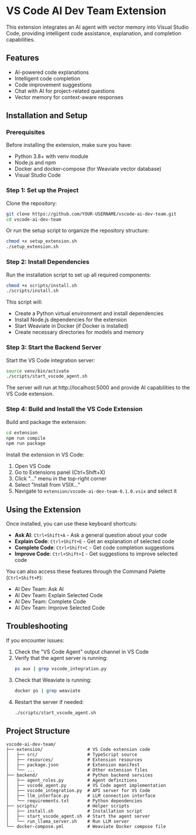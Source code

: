 # VS Code AI Dev Team Extension

This extension integrates an AI agent with vector memory into Visual Studio Code, providing intelligent code assistance, explanation, and completion capabilities.

## Features

- AI-powered code explanations
- Intelligent code completion
- Code improvement suggestions
- Chat with AI for project-related questions
- Vector memory for context-aware responses

## Installation and Setup

### Prerequisites

Before installing the extension, make sure you have:

- Python 3.8+ with venv module
- Node.js and npm
- Docker and docker-compose (for Weaviate vector database)
- Visual Studio Code

### Step 1: Set up the Project

Clone the repository:

```bash
git clone https://github.com/YOUR-USERNAME/vscode-ai-dev-team.git
cd vscode-ai-dev-team
```

Or run the setup script to organize the repository structure:

```bash
chmod +x setup_extension.sh
./setup_extension.sh
```

### Step 2: Install Dependencies

Run the installation script to set up all required components:

```bash
chmod +x scripts/install.sh
./scripts/install.sh
```

This script will:
- Create a Python virtual environment and install dependencies
- Install Node.js dependencies for the extension
- Start Weaviate in Docker (if Docker is installed)
- Create necessary directories for models and memory

### Step 3: Start the Backend Server

Start the VS Code integration server:

```bash
source venv/bin/activate
./scripts/start_vscode_agent.sh
```

The server will run at http://localhost:5000 and provide AI capabilities to the VS Code extension.

### Step 4: Build and Install the VS Code Extension

Build and package the extension:

```bash
cd extension
npm run compile
npm run package
```

Install the extension in VS Code:
1. Open VS Code
2. Go to Extensions panel (Ctrl+Shift+X)
3. Click "..." menu in the top-right corner
4. Select "Install from VSIX..."
5. Navigate to `extension/vscode-ai-dev-team-0.1.0.vsix` and select it

## Using the Extension

Once installed, you can use these keyboard shortcuts:

- **Ask AI**: `Ctrl+Shift+A` - Ask a general question about your code
- **Explain Code**: `Ctrl+Shift+E` - Get an explanation of selected code
- **Complete Code**: `Ctrl+Shift+C` - Get code completion suggestions
- **Improve Code**: `Ctrl+Shift+I` - Get suggestions to improve selected code

You can also access these features through the Command Palette (`Ctrl+Shift+P`):
- AI Dev Team: Ask AI
- AI Dev Team: Explain Selected Code
- AI Dev Team: Complete Code
- AI Dev Team: Improve Selected Code

## Troubleshooting

If you encounter issues:

1. Check the "VS Code Agent" output channel in VS Code
2. Verify that the agent server is running:
   ```bash
   ps aux | grep vscode_integration.py
   ```
3. Check that Weaviate is running:
   ```bash
   docker ps | grep weaviate
   ```
4. Restart the server if needed:
   ```bash
   ./scripts/start_vscode_agent.sh
   ```

## Project Structure

```
vscode-ai-dev-team/
├── extension/                 # VS Code extension code
│   ├── src/                   # TypeScript source
│   ├── resources/             # Extension resources
│   ├── package.json           # Extension manifest
│   └── ...                    # Other extension files
├── backend/                   # Python backend services
│   ├── agent_roles.py         # Agent definitions
│   ├── vscode_agent.py        # VS Code agent implementation
│   ├── vscode_integration.py  # API server for VS Code
│   ├── llm_interface.py       # LLM connection interface
│   └── requirements.txt       # Python dependencies
├── scripts/                   # Helper scripts
│   ├── install.sh             # Installation script
│   ├── start_vscode_agent.sh  # Start the agent server
│   └── run_llama_server.sh    # Run LLM server
└── docker-compose.yml         # Weaviate Docker compose file
``` 